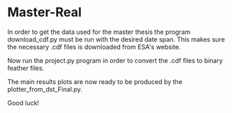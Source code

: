 # Master-Real

In order to get the data used for the master thesis the program download_cdf.py must be run with the desired date span. 
This makes sure the necessary .cdf files is downloaded from ESA's website.

Now run the project.py program in order to convert the .cdf files to binary feather files. 

The main results plots are now ready to be produced by the plotter_from_dst_Final.py. 

Good luck!
